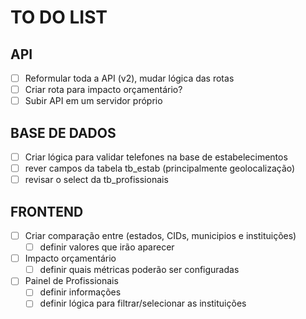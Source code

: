 # TO DO LIST

## API
- [ ] Reformular toda a API (v2), mudar lógica das rotas
- [ ] Criar rota para impacto orçamentário?
- [ ] Subir API em um servidor próprio

## BASE DE DADOS
- [ ] Criar lógica para validar telefones na base de estabelecimentos
- [ ] rever campos da tabela tb_estab (principalmente geolocalização)
- [ ] revisar o select da tb_profissionais

## FRONTEND
- [ ] Criar comparação entre (estados, CIDs, municipios e instituições)
	- [ ] definir valores que irão aparecer
- [ ] Impacto orçamentário
	- [ ] definir quais métricas poderão ser configuradas
- [ ] Painel de Profissionais
	- [ ] definir informações
	- [ ] definir lógica para filtrar/selecionar as instituições
